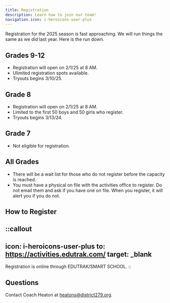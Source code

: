 ```yaml
---
title: Registration
description: Learn how to join our team!
navigation.icon: i-heroicons-user-plus
---
```


Registration for the 2025 season is fast approaching.
We will run things the same as we did last year. 
Here is the run down.

## Grades 9-12
- Registration will open on 2/1/25 at 8 AM.
- Ulimited registration spots available.
- Tryouts begins 3/10/25.

## Grade 8
- Registration will open on 2/1/25 at 8 AM.
- Limited to the first 50 boys and 50 girls who register.
- Tryouts begins 3/13/24.

## Grade 7
- Not eligible for registration.

## All Grades
- There will be a wait list for those who do not register before the capacity is reached.
- You must have a physical on file with the activities office to register. Do not email them and ask if you have one on file. When you register, it will alert you if you do not.

## How to Register

::callout
---
icon: i-heroicons-user-plus
to: https://activities.edutrak.com/
target: _blank
---
Registration is online through EDUTRAK/SMART SCHOOL.
::

## Questions
Contact Coach Heaton at [heatons@district279.org](mailto:heatons@district279.org).
